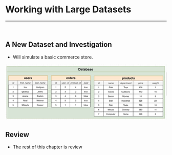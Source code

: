 # Working with Large Datasets

<hr>
<br>

## A New Dataset and Investigation

- Will simulate a basic commerce store.

![new dataset](../resources/new_dataset.JPG)

## Review

- The rest of this chapter is review